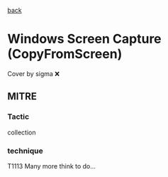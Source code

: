 [back](../index.md)
# Windows Screen Capture (CopyFromScreen)
Cover by sigma :x: 
## MITRE
### Tactic
collection
### technique
T1113
Many more think to do...